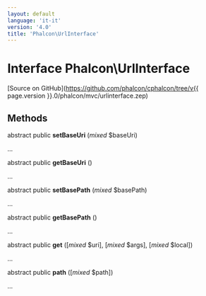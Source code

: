 ```yaml
---
layout: default
language: 'it-it'
version: '4.0'
title: 'Phalcon\UrlInterface'
---
```

# Interface **Phalcon\UrlInterface**

[Source on GitHub](https://github.com/phalcon/cphalcon/tree/v{{ page.version }}.0/phalcon/mvc/urlinterface.zep)

## Methods

abstract public **setBaseUri** (*mixed* $baseUri)

...

abstract public **getBaseUri** ()

...

abstract public **setBasePath** (*mixed* $basePath)

...

abstract public **getBasePath** ()

...

abstract public **get** ([*mixed* $uri], [*mixed* $args], [*mixed* $local])

...

abstract public **path** ([*mixed* $path])

...